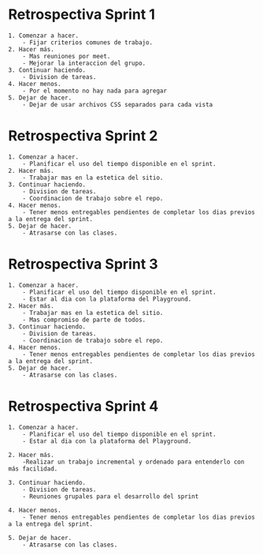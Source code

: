 # Retrospectiva Sprint 1

    1. Comenzar a hacer.
        - Fijar criterios comunes de trabajo. 
    2. Hacer más.
        - Mas reuniones por meet. 
        - Mejorar la interaccion del grupo. 
    3. Continuar haciendo.
        - Division de tareas. 
    4. Hacer menos.
        - Por el momento no hay nada para agregar
    5. Dejar de hacer.
        - Dejar de usar archivos CSS separados para cada vista
        
# Retrospectiva Sprint 2

    1. Comenzar a hacer.
        - Planificar el uso del tiempo disponible en el sprint. 
    2. Hacer más.
        - Trabajar mas en la estetica del sitio. 
    3. Continuar haciendo.
        - Division de tareas. 
        - Coordinacion de trabajo sobre el repo. 
    4. Hacer menos.
        - Tener menos entregables pendientes de completar los dias previos a la entrega del sprint. 
    5. Dejar de hacer.
        - Atrasarse con las clases.

# Retrospectiva Sprint 3

    1. Comenzar a hacer.
        - Planificar el uso del tiempo disponible en el sprint. 
        - Estar al dia con la plataforma del Playground.
    2. Hacer más.
        - Trabajar mas en la estetica del sitio. 
        - Mas compromiso de parte de todos.
    3. Continuar haciendo.
        - Division de tareas. 
        - Coordinacion de trabajo sobre el repo. 
    4. Hacer menos.
        - Tener menos entregables pendientes de completar los dias previos a la entrega del sprint. 
    5. Dejar de hacer.
        - Atrasarse con las clases.


# Retrospectiva Sprint 4

    1. Comenzar a hacer.
        - Planificar el uso del tiempo disponible en el sprint. 
        - Estar al dia con la plataforma del Playground.
        
    2. Hacer más.
        -Realizar un trabajo incremental y ordenado para entenderlo con más facilidad.
        
    3. Continuar haciendo.
        - Division de tareas.
        - Reuniones grupales para el desarrollo del sprint

    4. Hacer menos.
        - Tener menos entregables pendientes de completar los dias previos a la entrega del sprint. 
        
    5. Dejar de hacer.
        - Atrasarse con las clases.